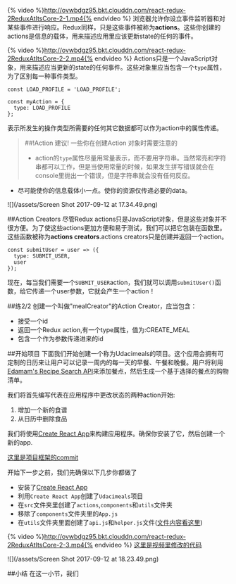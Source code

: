 {% video %}http://ovwbdgz95.bkt.clouddn.com/react-redux-2ReduxAtItsCore-2-1.mp4{% endvideo %}
浏览器允许你设立事件监听器和对某些事件进行响应。Redux同样，只是这些事件被称为**actions**。这些你创建的actions是信息的载体，用来描述应用里应该更新state的任何的事件。

{% video %}http://ovwbdgz95.bkt.clouddn.com/react-redux-2ReduxAtItsCore-2-2.mp4{% endvideo %}
Actions只是一个JavaScript对象，用来描述应当更新的state的任何事件。这些对象里应当包含一个`type`属性，为了区别每一种事件类型。
```
const LOAD_PROFILE = 'LOAD_PROFILE';

const myAction = {
  type: LOAD_PROFILE
};
```
表示所发生的操作类型所需要的任何其它数据都可以作为action中的属性传递。

>##!Action 建议!
>一些你在创建Action 对象时需要注意的
>- action的`type`属性尽量用常量表示，而不要用字符串。当然常亮和字符串都可以工作，但是当使用常量的时候，如果发生拼写错误就会在console里抛出一个错误，但是字符串就会没有任何反应。
- 尽可能使你的信息载体小一点。使你的资源仅传递必要的data。

![](/assets/Screen Shot 2017-09-12 at 17.34.49.png)

##Action Creators
尽管Redux actions只是JavaScript对象，但是这些对象并不很方便。为了使这些actions更加方便和易于测试，我们可以把它包装在函数里。这些函数被称为**actions creators**.actions creators只是创建并返回一个action。
```
const submitUser = user => ({
  type: SUBMIT_USER,
  user
});
```

现在，每当我们需要一个`SUBMIT_USER`action，我们就可以调用`submitUser()`函数，给它传递一个user参数，它就会产生一个action！

##练2/2
创建一个叫做"mealCreator"的Action Creator，应当包含：
- 接受一个id
- 返回一个Redux action,有一个type属性，值为:CREATE_MEAL
- 包含一个作为参数传递进来的id

##开始项目
下面我们开始创建一个称为Udacimeals的项目。这个应用会拥有可定制的日历来让用户可以记录一周内的每一天的早餐、午餐和晚餐。用户将利用[ Edamam's Recipe Search API](https://developer.edamam.com/edamam-recipe-api)来添加餐点，然后生成一个基于选择的餐点的购物清单。

我们将首先编写代表在应用程序中更改状态的两种action开始:
1. 增加一个新的食谱
2. 从日历中删除食品

我们将使用[Create React App](https://github.com/facebookincubator/create-react-app)来构建应用程序。确保你安装了它，然后创建一个新的app.

[这里是项目框架的commit](https://github.com/udacity/reactnd-udacimeals-complete/commit/6c458c57016e56c8e5f29c20a84dd705ea632cc8)

开始下一步之前，我们先确保以下几步你都做了

- 安装了[Create React App](https://github.com/facebookincubator/create-react-app)
- 利用`Create React App`创建了`Udacimeals`项目
- 在`src`文件夹里创建了`actions`,`components`和`utils`文件夹
- 移除了`components`文件夹里的`App.js`
- 在`utils`文件夹里面创建了`api.js`和`helper.js`文件([文件内容看这里](https://github.com/udacity/reactnd-udacimeals-complete/tree/6c458c57016e56c8e5f29c20a84dd705ea632cc8/src/utils))


{% video %}http://ovwbdgz95.bkt.clouddn.com/react-redux-2ReduxAtItsCore-2-3.mp4{% endvideo %}
[这里是视频里修改的代码](https://github.com/udacity/reactnd-udacimeals-complete/commit/53bebcf6ce77202e1dd83ec255a70f5da8e73239)

![](/assets/Screen Shot 2017-09-12 at 18.23.49.png)

##小结
在这一小节，我们


